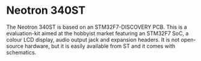 # Neotron 340ST

The Neotron 340ST is based on an STM32F7-DISCOVERY PCB. This is a evaluation-kit aimed at the hobbyist market featuring an STM32F7 SoC, a colour LCD display, audio output jack and expansion headers. It is not open-source hardware, but it is easily available from ST and it comes with schematics.
